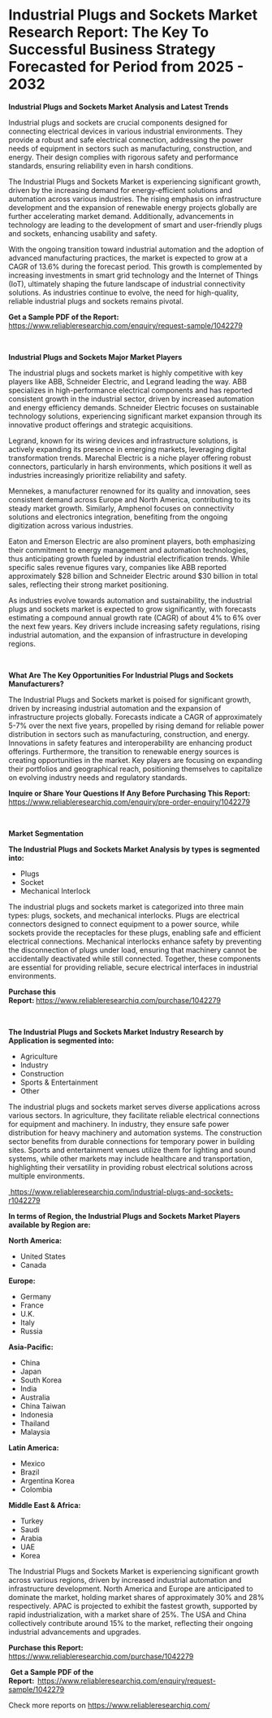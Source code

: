<p><h1>Industrial Plugs and Sockets Market Research Report: The Key To Successful Business Strategy Forecasted for Period from 2025 - 2032</h1></p><p><strong>Industrial Plugs and Sockets Market Analysis and Latest Trends</strong></p>
<p><p>Industrial plugs and sockets are crucial components designed for connecting electrical devices in various industrial environments. They provide a robust and safe electrical connection, addressing the power needs of equipment in sectors such as manufacturing, construction, and energy. Their design complies with rigorous safety and performance standards, ensuring reliability even in harsh conditions.</p><p>The Industrial Plugs and Sockets Market is experiencing significant growth, driven by the increasing demand for energy-efficient solutions and automation across various industries. The rising emphasis on infrastructure development and the expansion of renewable energy projects globally are further accelerating market demand. Additionally, advancements in technology are leading to the development of smart and user-friendly plugs and sockets, enhancing usability and safety.</p><p>With the ongoing transition toward industrial automation and the adoption of advanced manufacturing practices, the market is expected to grow at a CAGR of 13.6% during the forecast period. This growth is complemented by increasing investments in smart grid technology and the Internet of Things (IoT), ultimately shaping the future landscape of industrial connectivity solutions. As industries continue to evolve, the need for high-quality, reliable industrial plugs and sockets remains pivotal.</p></p>
<p><strong>Get a Sample PDF of the Report:&nbsp;</strong> <a href="https://www.reliableresearchiq.com/enquiry/request-sample/1042279?utm_campaign=2282&utm_medium=2&utm_source=Github&utm_content=ia&utm_term=11042025&utm_id=industrial-plugs-and-sockets">https://www.reliableresearchiq.com/enquiry/request-sample/1042279</a></p>
<p>&nbsp;</p>
<p><strong>Industrial Plugs and Sockets Major Market Players</strong></p>
<p><p>The industrial plugs and sockets market is highly competitive with key players like ABB, Schneider Electric, and Legrand leading the way. ABB specializes in high-performance electrical components and has reported consistent growth in the industrial sector, driven by increased automation and energy efficiency demands. Schneider Electric focuses on sustainable technology solutions, experiencing significant market expansion through its innovative product offerings and strategic acquisitions.</p><p>Legrand, known for its wiring devices and infrastructure solutions, is actively expanding its presence in emerging markets, leveraging digital transformation trends. Marechal Electric is a niche player offering robust connectors, particularly in harsh environments, which positions it well as industries increasingly prioritize reliability and safety.</p><p>Mennekes, a manufacturer renowned for its quality and innovation, sees consistent demand across Europe and North America, contributing to its steady market growth. Similarly, Amphenol focuses on connectivity solutions and electronics integration, benefiting from the ongoing digitization across various industries.</p><p>Eaton and Emerson Electric are also prominent players, both emphasizing their commitment to energy management and automation technologies, thus anticipating growth fueled by industrial electrification trends. While specific sales revenue figures vary, companies like ABB reported approximately $28 billion and Schneider Electric around $30 billion in total sales, reflecting their strong market positioning.</p><p>As industries evolve towards automation and sustainability, the industrial plugs and sockets market is expected to grow significantly, with forecasts estimating a compound annual growth rate (CAGR) of about 4% to 6% over the next few years. Key drivers include increasing safety regulations, rising industrial automation, and the expansion of infrastructure in developing regions.</p></p>
<p>&nbsp;</p>
<p><strong>What Are The Key Opportunities For Industrial Plugs and Sockets Manufacturers?</strong></p>
<p><p>The Industrial Plugs and Sockets market is poised for significant growth, driven by increasing industrial automation and the expansion of infrastructure projects globally. Forecasts indicate a CAGR of approximately 5-7% over the next five years, propelled by rising demand for reliable power distribution in sectors such as manufacturing, construction, and energy. Innovations in safety features and interoperability are enhancing product offerings. Furthermore, the transition to renewable energy sources is creating opportunities in the market. Key players are focusing on expanding their portfolios and geographical reach, positioning themselves to capitalize on evolving industry needs and regulatory standards.</p></p>
<p><strong>Inquire or Share Your Questions If Any Before Purchasing This Report:</strong> <a href="https://www.reliableresearchiq.com/enquiry/pre-order-enquiry/1042279?utm_campaign=2282&utm_medium=2&utm_source=Github&utm_content=ia&utm_term=11042025&utm_id=industrial-plugs-and-sockets">https://www.reliableresearchiq.com/enquiry/pre-order-enquiry/1042279</a></p>
<p>&nbsp;</p>
<p><strong>Market Segmentation</strong></p>
<p><strong>The Industrial Plugs and Sockets Market Analysis by types is segmented into:</strong></p>
<p><ul><li>Plugs</li><li>Socket</li><li>Mechanical Interlock</li></ul></p>
<p><p>The industrial plugs and sockets market is categorized into three main types: plugs, sockets, and mechanical interlocks. Plugs are electrical connectors designed to connect equipment to a power source, while sockets provide the receptacles for these plugs, enabling safe and efficient electrical connections. Mechanical interlocks enhance safety by preventing the disconnection of plugs under load, ensuring that machinery cannot be accidentally deactivated while still connected. Together, these components are essential for providing reliable, secure electrical interfaces in industrial environments.</p></p>
<p><strong>Purchase this Report:&nbsp;</strong><a href="https://www.reliableresearchiq.com/purchase/1042279?utm_campaign=2282&utm_medium=2&utm_source=Github&utm_content=ia&utm_term=11042025&utm_id=industrial-plugs-and-sockets">https://www.reliableresearchiq.com/purchase/1042279</a></p>
<p>&nbsp;</p>
<p><strong>The Industrial Plugs and Sockets Market Industry Research by Application is segmented into:</strong></p>
<p><ul><li>Agriculture</li><li>Industry</li><li>Construction</li><li>Sports & Entertainment</li><li>Other</li></ul></p>
<p><p>The industrial plugs and sockets market serves diverse applications across various sectors. In agriculture, they facilitate reliable electrical connections for equipment and machinery. In industry, they ensure safe power distribution for heavy machinery and automation systems. The construction sector benefits from durable connections for temporary power in building sites. Sports and entertainment venues utilize them for lighting and sound systems, while other markets may include healthcare and transportation, highlighting their versatility in providing robust electrical solutions across multiple environments.</p></p>
<p><a href="https://www.reliableresearchiq.com/industrial-plugs-and-sockets-r1042279?utm_campaign=2282&utm_medium=2&utm_source=Github&utm_content=ia&utm_term=11042025&utm_id=industrial-plugs-and-sockets">&nbsp;https://www.reliableresearchiq.com/industrial-plugs-and-sockets-r1042279</a></p>
<p><strong>In terms of Region, the Industrial Plugs and Sockets Market Players available by Region are:</strong></p>
<p>
    <p> <strong> North America: </strong>
        <ul>
            <li>United States</li>
            <li>Canada</li>
        </ul>
        </p> 
    <p> <strong> Europe: </strong>
        <ul>
            <li>Germany</li>
            <li>France</li>
            <li>U.K.</li>
            <li>Italy</li>
            <li>Russia</li>
        </ul>
        </p> 
    <p> <strong> Asia-Pacific: </strong>
        <ul>
            <li>China</li>
            <li>Japan</li>
            <li>South Korea</li>
            <li>India</li>
            <li>Australia</li>
            <li>China Taiwan</li>
            <li>Indonesia</li>
            <li>Thailand</li>
            <li>Malaysia</li>
        </ul>
        </p> 
    <p> <strong> Latin America: </strong>
        <ul>
            <li>Mexico</li>
            <li>Brazil</li>
            <li>Argentina Korea</li>
            <li>Colombia</li>
        </ul>
        </p> 
    <p> <strong> Middle East & Africa: </strong>
        <ul>
            <li>Turkey</li>
            <li>Saudi</li>
            <li>Arabia</li>
            <li>UAE</li>
            <li>Korea</li>
        </ul>
    </p>
    </p>
<p><p>The Industrial Plugs and Sockets Market is experiencing significant growth across various regions, driven by increased industrial automation and infrastructure development. North America and Europe are anticipated to dominate the market, holding market shares of approximately 30% and 28% respectively. APAC is projected to exhibit the fastest growth, supported by rapid industrialization, with a market share of 25%. The USA and China collectively contribute around 15% to the market, reflecting their ongoing industrial advancements and upgrades.</p></p>
<p><strong>Purchase this Report: </strong><a href="https://www.reliableresearchiq.com/purchase/1042279?utm_campaign=2282&utm_medium=2&utm_source=Github&utm_content=ia&utm_term=11042025&utm_id=industrial-plugs-and-sockets">https://www.reliableresearchiq.com/purchase/1042279</a></p>
<p>&nbsp;<strong>Get a Sample PDF of the Report:&nbsp;&nbsp;</strong><a href="https://www.reliableresearchiq.com/enquiry/request-sample/1042279?utm_campaign=2282&utm_medium=2&utm_source=Github&utm_content=ia&utm_term=11042025&utm_id=industrial-plugs-and-sockets">https://www.reliableresearchiq.com/enquiry/request-sample/1042279</a></p>
<p><strong></strong></p>
<p>Check more reports on <a href="https://www.reliableresearchiq.com/?utm_campaign=2282&utm_medium=2&utm_source=Github&utm_content=ia&utm_term=11042025&utm_id=industrial-plugs-and-sockets">https://www.reliableresearchiq.com/</a></p>
